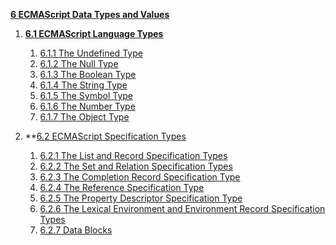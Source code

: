 
**[6 ECMAScript Data Types and Values](https://www.ecma-international.org/ecma-262/10.0/index.html#sec-ecmascript-data-types-and-values)**



1. **[6.1 ECMAScript Language Types](https://www.ecma-international.org/ecma-262/10.0/index.html#sec-ecmascript-language-types)**
    1. [6.1.1 The Undefined Type](https://www.ecma-international.org/ecma-262/10.0/index.html#sec-ecmascript-language-types-undefined-type)
    2. [6.1.2 The Null Type](https://www.ecma-international.org/ecma-262/10.0/index.html#sec-ecmascript-language-types-null-type)
    3. [6.1.3 The Boolean Type](https://www.ecma-international.org/ecma-262/10.0/index.html#sec-ecmascript-language-types-boolean-type)
    4. [6.1.4 The String Type](https://www.ecma-international.org/ecma-262/10.0/index.html#sec-ecmascript-language-types-string-type)
    5. [6.1.5 The Symbol Type](https://www.ecma-international.org/ecma-262/10.0/index.html#sec-ecmascript-language-types-symbol-type)
    6. [6.1.6 The Number Type](https://www.ecma-international.org/ecma-262/10.0/index.html#sec-ecmascript-language-types-number-type)
    7. [6.1.7 The Object Type](https://www.ecma-international.org/ecma-262/10.0/index.html#sec-object-type)
    
2. **[6.2 ECMAScript Specification Types](https://www.ecma-international.org/ecma-262/10.0/index.html#sec-ecmascript-specification-types)
    1. [6.2.1 The List and Record Specification Types](https://www.ecma-international.org/ecma-262/10.0/index.html#sec-list-and-record-specification-type)
    2. [6.2.2 The Set and Relation Specification Types](https://www.ecma-international.org/ecma-262/10.0/index.html#sec-set-and-relation-specification-type)
    3. [6.2.3 The Completion Record Specification Type](https://www.ecma-international.org/ecma-262/10.0/index.html#sec-completion-record-specification-type)
    4. [6.2.4 The Reference Specification Type](https://www.ecma-international.org/ecma-262/10.0/index.html#sec-reference-specification-type)
    5. [6.2.5 The Property Descriptor Specification Type](https://www.ecma-international.org/ecma-262/10.0/index.html#sec-property-descriptor-specification-type)
    6. [6.2.6 The Lexical Environment and Environment Record Specification Types](https://www.ecma-international.org/ecma-262/10.0/index.html#sec-lexical-environment-and-environment-record-specification-types)
    7. [6.2.7 Data Blocks](https://www.ecma-international.org/ecma-262/10.0/index.html#sec-data-blocks)
